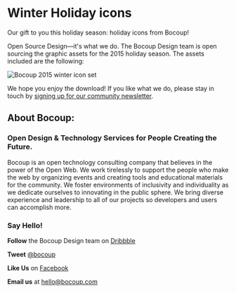 # Winter Holiday icons

Our gift to you this holiday season: holiday icons from Bocoup!

Open Source Design—it's what we do. The Bocoup Design team is open sourcing the graphic assets for the 2015 holiday season. The assets included are the following:

![Bocoup 2015 winter icon set](https://static.bocoup.com/assets/img/holiday-icons.jpg)

We hope you enjoy the download! If you like what we do, please stay in touch by [signing up for our community newsletter](http://eepurl.com/lLda9).

## About Bocoup: 

### Open Design & Technology Services for People Creating the Future.

Bocoup is an open technology consulting company that believes in the power of the Open Web. We work tirelessly to support the people who make the web by organizing events and creating tools and educational materials for the community. We foster environments of inclusivity and individuality as we dedicate ourselves to innovating in the public sphere. We bring diverse experience and leadership to all of our projects so developers and users can accomplish more.

### Say Hello!

**Follow** the Bocoup Design team on [Dribbble](https://dribbble.com/Bocoup)

**Tweet** [@bocoup](https://www.twitter.com/bocoup)

**Like Us** on [Facebook](https://www.facebook.com/bocoup)

**Email us** at [hello@bocoup.com](mailto:hello@bocoup.com)





